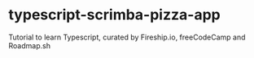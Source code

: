 # typescript-scrimba-pizza-app
Tutorial to learn Typescript, curated by Fireship.io, freeCodeCamp and Roadmap.sh
